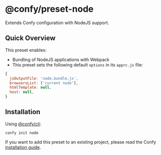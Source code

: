 # @confy/preset-node

Extends Confy configuration with NodeJS support.

## Quick Overview

This preset enables:

- Bundling of NodeJS applications with Webpack
- This preset sets the following default `options` in its `apprc.js` file:

```js
{
  jsOutputFile: 'node.bundle.js',
  browsersList: ['current node'],
  htmlTemplate: null,
  host: null,
}
```

## Installation

Using [@confy/cli](./packages/cli):

```
confy init node
```

If you want to add this preset to an existing project, please read the Confy [installation guide](https://github.com/coldi/confy).
